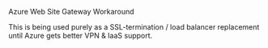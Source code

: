 Azure Web Site Gateway Workaround

This is being used purely as a SSL-termination / load balancer replacement until Azure gets better VPN & IaaS support.

